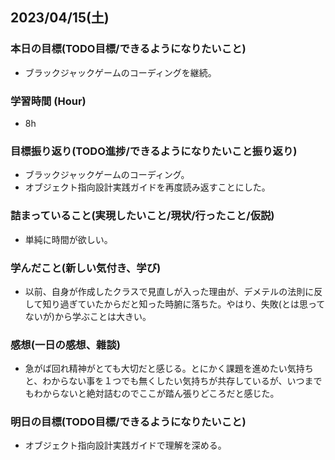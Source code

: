 ## 2023/04/15(土)

### 本日の目標(TODO目標/できるようになりたいこと)

- ブラックジャックゲームのコーディングを継続。

### 学習時間 (Hour)

- 8h

### 目標振り返り(TODO進捗/できるようになりたいこと振り返り)

- ブラックジャックゲームのコーディング。
- オブジェクト指向設計実践ガイドを再度読み返すことにした。

### 詰まっていること(実現したいこと/現状/行ったこと/仮説)

- 単純に時間が欲しい。

### 学んだこと(新しい気付き、学び)

- 以前、自身が作成したクラスで見直しが入った理由が、デメテルの法則に反して知り過ぎていたからだと知った時腑に落ちた。やはり、失敗(とは思ってないが)から学ぶことは大きい。

### 感想(一日の感想、雜談)

- 急がば回れ精神がとても大切だと感じる。とにかく課題を進めたい気持ちと、わからない事を１つでも無くしたい気持ちが共存しているが、いつまでもわからないと絶対詰むのでここが踏ん張りどころだと感じた。

### 明日の目標(TODO目標/できるようになりたいこと)

- オブジェクト指向設計実践ガイドで理解を深める。
